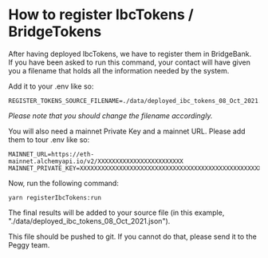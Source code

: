 # How to register IbcTokens / BridgeTokens

After having deployed IbcTokens, we have to register them in BridgeBank.  
If you have been asked to run this command, your contact will have given you
a filename that holds all the information needed by the system.

Add it to your .env like so:

```
REGISTER_TOKENS_SOURCE_FILENAME=./data/deployed_ibc_tokens_08_Oct_2021.json
```

_Please note that you should change the filename accordingly._

You will also need a mainnet Private Key and a mainnet URL. Please add them to tour .env like so:

```
MAINNET_URL=https://eth-mainnet.alchemyapi.io/v2/XXXXXXXXXXXXXXXXXXXXXXXX
MAINNET_PRIVATE_KEY=XXXXXXXXXXXXXXXXXXXXXXXXXXXXXXXXXXXXXXXXXXXXXXXXXXXXX
```

Now, run the following command:

```
yarn registerIbcTokens:run
```

The final results will be added to your source file (in this example, "./data/deployed_ibc_tokens_08_Oct_2021.json").

This file should be pushed to git. If you cannot do that, please send it to the Peggy team.
